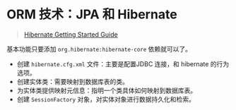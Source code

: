 # ORM 技术：JPA 和 Hibernate

> [Hibernate Getting Started Guide](https://docs.jboss.org/hibernate/orm/6.1/quickstart/html_single/)

基本功能只要添加 `org.hibernate:hibernate-core` 依赖就可以了。

- 创建 `hibernate.cfg.xml` 文件：主要是配置JDBC 连接，和 hibernate 的行为选项。
- 创建实体类：需要映射到数据库表的类。
- 为实体类提供映射元信息：指明一个类具体如何映射到数据库表。
- 创建 `SessionFactory` 对象，对实体对象进行数据持久化和检索。

